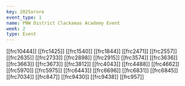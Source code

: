 ```yaml
---
key: 2025orore
event_type: 1
name: PNW District Clackamas Academy Event
week: 2
type: Event
---
```

[[frc10444]]
[[frc1425]]
[[frc1540]]
[[frc1844]]
[[frc2471]]
[[frc2557]]
[[frc2635]]
[[frc2733]]
[[frc2898]]
[[frc2915]]
[[frc3574]]
[[frc3636]]
[[frc3663]]
[[frc3673]]
[[frc3812]]
[[frc4043]]
[[frc4488]]
[[frc4662]]
[[frc5970]]
[[frc5975]]
[[frc6443]]
[[frc6696]]
[[frc6831]]
[[frc6845]]
[[frc7034]]
[[frc847]]
[[frc9430]]
[[frc9438]]
[[frc957]]
